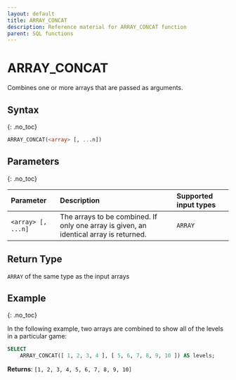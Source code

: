 ```yaml
---
layout: default
title: ARRAY_CONCAT
description: Reference material for ARRAY_CONCAT function
parent: SQL functions
---
```


# ARRAY\_CONCAT

Combines one or more arrays that are passed as arguments.

## Syntax
{: .no_toc}

```sql
ARRAY_CONCAT(<array> [, ...n])
```

## Parameters 
{: .no_toc} 

| Parameter        | Description                                                                            | Supported input types |
| :---------------- | :-------------------------------------------------------------------------------------- | :----------|
| `<array> [, ...n]` | The arrays to be combined. If only one array is given, an identical array is returned. | `ARRAY`  |

## Return Type
`ARRAY` of the same type as the input arrays 

## Example
{: .no_toc}

In the following example, two arrays are combined to show all of the levels in a particular game: 

```sql
SELECT
    ARRAY_CONCAT([ 1, 2, 3, 4 ], [ 5, 6, 7, 8, 9, 10 ]) AS levels;
```

**Returns**: `[1, 2, 3, 4, 5, 6, 7, 8, 9, 10]`
